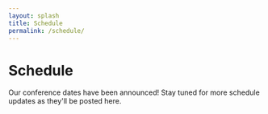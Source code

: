 ```yaml
---
layout: splash
title: Schedule
permalink: /schedule/
---
```

# Schedule
Our conference dates have been announced! Stay tuned for more schedule updates as they'll be posted here.
